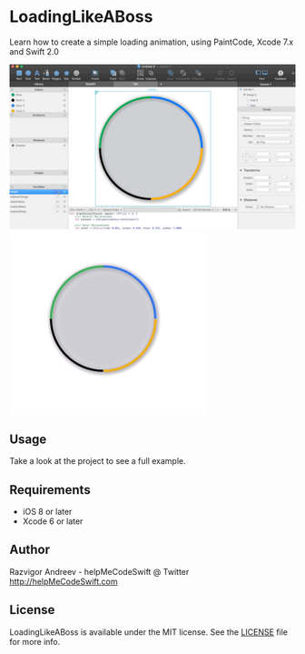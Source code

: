 # LoadingLikeABoss

Learn how to create a simple loading animation, using PaintCode, Xcode 7.x and Swift 2.0

![](1.gif)
![](2.gif)


## Usage

Take a look at the project to see a full example.

## Requirements

* iOS 8 or later
* Xcode 6 or later

## Author
Razvigor Andreev - helpMeCodeSwift @ Twitter
http://helpMeCodeSwift.com

## License

LoadingLikeABoss is available under the MIT license. See the [LICENSE](https://github.com/ravenshore/LoadingLikeABoss/blob/master/LICENSE.md) file for more info.